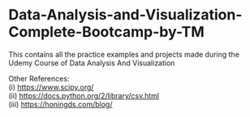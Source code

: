 # Data-Analysis-and-Visualization-Complete-Bootcamp-by-TM
This contains all the practice examples and projects made during the Udemy Course of Data Analysis And Visualization

Other References:<br>
   (i) https://www.scipy.org/<br>
   (ii) https://docs.python.org/2/library/csv.html </br>
   (iii) https://honingds.com/blog/ </br>
  

